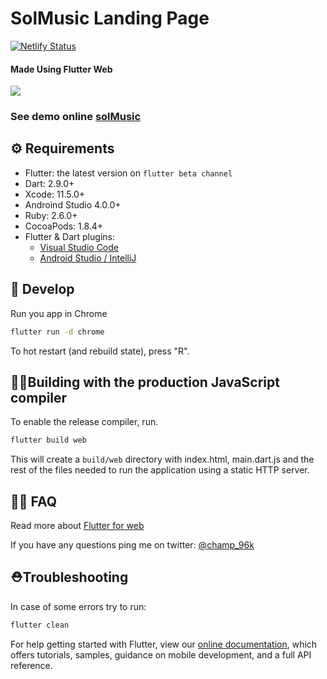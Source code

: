 # SolMusic Landing Page

[![Netlify Status](https://api.netlify.com/api/v1/badges/53f93837-1123-41ab-bb67-b3cf9ec561f4/deploy-status)](https://app.netlify.com/sites/solmusicdemo/deploys)


####    Made Using Flutter Web



![](Videos1.gif)


### See demo online [solMusic](https://solmusicdemo.netlify.app/#/)

## ⚙️ Requirements

- Flutter: the latest version on `flutter beta channel`
- Dart: 2.9.0+
- Xcode: 11.5.0+
- Androind Studio 4.0.0+
- Ruby: 2.6.0+
- CocoaPods: 1.8.4+
- Flutter & Dart plugins:
  - [Visual Studio Code](https://flutter.dev/docs/get-started/editor?tab=androidstudio)
  - [Android Studio / IntelliJ](https://flutter.dev/docs/get-started/editor?tab=vscode)

## 🎉 Develop


Run you app in Chrome

```sh
flutter run -d chrome
```

To hot restart (and rebuild state), press "R".

## 👷‍♂️Building with the production JavaScript compiler

To enable the release compiler, run.

```sh
flutter build web
```

This will create a `build/web` directory with index.html, main.dart.js and the rest of the files needed to run
the application using a static HTTP server.

## 🤷‍♀️ FAQ

Read more about [Flutter for web](https://github.com/flutter/flutter_web)

If you have any questions ping me on twitter: [@champ_96k](https://twitter.com/champ_96k)

## ⛑Troubleshooting

In case of some errors try to run:

```sh
flutter clean
```




For help getting started with Flutter, view our
[online documentation](https://flutter.dev/docs), which offers tutorials,
samples, guidance on mobile development, and a full API reference.
